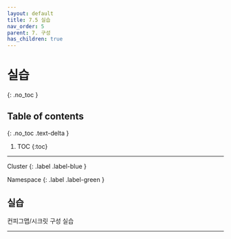 ```yaml
---
layout: default
title: 7.5 실습
nav_order: 5
parent: 7. 구성
has_children: true
---
```


# 실습
{: .no_toc }

## Table of contents
{: .no_toc .text-delta }

1. TOC
{:toc}

---

<div class="code-example" markdown="1">
Cluster
{: .label .label-blue }

Namespace
{: .label .label-green }
</div>

## 실습
컨피그맵/시크릿 구성 실습

---